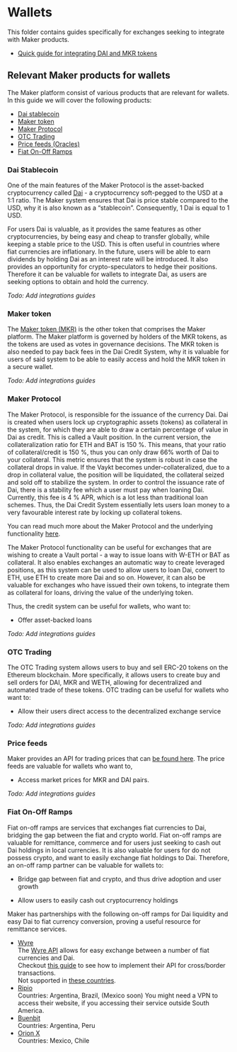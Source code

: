 # Wallets

This folder contains guides specifically for exchanges seeking to integrate with
Maker products.

- [Quick guide for integrating DAI and MKR tokens](/wallets/wallets-guide-01/wallets-guide-01.md)

## Relevant Maker products for wallets

The Maker platform consist of various products that are relevant for wallets. In
this guide we will cover the following products:

- [Dai stablecoin](#dai-stablecoin)
- [Maker token](#maker-token)
- [Maker Protocol](#dai-credit-system)
- [OTC Trading](#otc-trading)
- [Price feeds (Oracles)](#price-feeds)
- [Fiat On-Off Ramps](#fiat-on-off-ramps)

### Dai Stablecoin

One of the main features of the Maker Protocol is the asset-backed
cryptocurrency called [Dai](https://makerdao.com/dai) - a cryptocurrency
soft-pegged to the USD at a 1:1 ratio. The Maker system ensures that Dai is
price stable compared to the USD, why it is also known as a “stablecoin”.
Consequently, 1 Dai is equal to 1 USD.

For users Dai is valuable, as it provides the same features as other
cryptocurrencies, by being easy and cheap to transfer globally, while keeping a
stable price to the USD. This is often useful in countries where fiat currencies
are inflationary. In the future, users will be able to earn dividends by holding
Dai as an interest rate will be introduced. It also provides an opportunity for
crypto-speculators to hedge their positions. Therefore it can be valuable for
wallets to integrate Dai, as users are seeking options to obtain and hold the
currency.

_Todo: Add integrations guides_

### Maker token

The
[Maker token (MKR)](https://makerdao.com/en/whitepaper/#mkr-token-governance) is
the other token that comprises the Maker platform. The Maker platform is
governed by holders of the MKR tokens, as the tokens are used as votes in
governance decisions. The MKR token is also needed to pay back fees in the Dai
Credit System, why it is valuable for users of said system to be able to easily
access and hold the MKR token in a secure wallet.

_Todo: Add integrations guides_

### Maker Protocol

The Maker Protocol, is responsible for the issuance of the currency Dai. Dai is
created when users lock up cryptographic assets (tokens) as collateral in the
system, for which they are able to draw a certain percentage of value in Dai as
credit. This is called a Vault position. In the current version, the
collateralization ratio for ETH and BAT is 150 %. This means, that your ratio of
collateral/credit is 150 %, thus you can only draw 66% worth of Dai to your
collateral. This metric ensures that the system is robust in case the collateral
drops in value. If the Vaykt becomes under-collateralized, due to a drop in
collateral value, the position will be liquidated, the collateral seized and
sold off to stabilize the system. In order to control the issuance rate of Dai,
there is a stability fee which a user must pay when loaning Dai. Currently, this
fee is 4 % APR, which is a lot less than traditional loan schemes. Thus, the Dai
Credit System essentially lets users loan money to a very favourable interest
rate by locking up collateral tokens.

You can read much more about the Maker Protocol and the underlying functionality
[here](http://makerdao.com/whitepaper).

The Maker Protocol functionality can be useful for exchanges that are wishing to
create a Vault portal - a way to issue loans with W-ETH or BAT as collateral. It
also enables exchanges an automatic way to create leveraged positions, as this
system can be used to allow users to loan Dai, convert to ETH, use ETH to create
more Dai and so on. However, it can also be valuable for exchanges who have
issued their own tokens, to integrate them as collateral for loans, driving the
value of the underlying token.

Thus, the credit system can be useful for wallets, who want to:

- Offer asset-backed loans

_Todo: Add integrations guides_

### OTC Trading

The OTC Trading system allows users to buy and sell ERC-20 tokens on the
Ethereum blockchain. More specifically, it allows users to create buy and sell
orders for DAI, MKR and WETH, allowing for decentralized and automated trade of
these tokens. OTC trading can be useful for wallets who want to:

- Allow their users direct access to the decentralized exchange service

_Todo: Add integrations guides_

### Price feeds

Maker provides an API for trading prices that can
[be found here](https://developer.makerdao.com/oasis/api/1/). The price feeds
are valuable for wallets who want to,

- Access market prices for MKR and DAI pairs.

_Todo: Add integrations guides_

### Fiat On-Off Ramps

Fiat on-off ramps are services that exchanges fiat currencies to Dai, bridging
the gap between the fiat and crypto world. Fiat on-off ramps are valuable for
remittance, commerce and for users just seeking to cash out Dai holdings in
local currencies. It is also valuable for users for do not possess crypto, and
want to easily exchange fiat holdings to Dai. Therefore, an on-off ramp partner
can be valuable for wallets to:

- Bridge gap between fiat and crypto, and thus drive adoption and user growth

- Allow users to easily cash out cryptocurrency holdings

Maker has partnerships with the following on-off ramps for Dai liquidity and
easy Dai to fiat currency conversion, proving a useful resource for remittance
services.

- [Wyre](https://www.sendwyre.com/)\
  The [Wyre API](https://www.sendwyre.com/docs/) allows for easy exchange between
  a number of fiat currencies and Dai.\
  Checkout [this guide](/partners/wyre/wyre-guide-01/wyre-guide-01.md) to see
  how to implement their API for cross/border transactions.\
  Not supported in [these countries](https://support.sendwyre.com/security/non-operational-states-in-us-and-countries).
- [Ripio](https://www.ripio.com/en/)\
  Countries: Argentina, Brazil, (Mexico soon) You might need a VPN to access their
  website, if you accessing their service outside South America.
- [Buenbit](https://www.buenbit.com/)\
  Countries: Argentina, Peru
- [Orion X](https://orionx.com/)\
  Countries: Mexico, Chile

